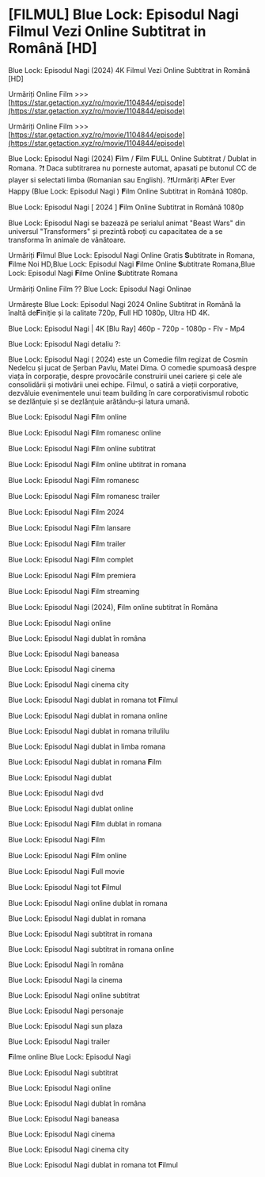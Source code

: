 # [FILMUL] Blue Lock: Episodul Nagi Filmul Vezi Online Subtitrat in Română [HD]


Blue Lock: Episodul Nagi (2024) 4K Filmul Vezi Online Subtitrat in Română [HD]

Urmăriți Online Film >>> [https://star.getaction.xyz/ro/movie/1104844/episode](https://star.getaction.xyz/ro/movie/1104844/episode)

Urmăriți Online Film >>> [https://star.getaction.xyz/ro/movie/1104844/episode](https://star.getaction.xyz/ro/movie/1104844/episode)

Blue Lock: Episodul Nagi (2024) 𝐅ilm / 𝐅ilm 𝐅ULL Online Subtitrat / Dublat in Romana. ?❗️️ Daca subtitrarea nu porneste automat, apasati pe butonul CC de player si selectati limba (Romanian sau English). ?❗️️Urmăriți A𝐅ter Ever Happy (Blue Lock: Episodul Nagi ) 𝐅ilm Online Subtitrat in Română 1080p.

Blue Lock: Episodul Nagi [ 2024 ] 𝐅ilm Online Subtitrat in Română 1080p

Blue Lock: Episodul Nagi se bazează pe serialul animat "Beast Wars" din universul "Transformers" și prezintă roboți cu capacitatea de a se transforma în animale de vânătoare.

Urmăriți 𝐅ilmul Blue Lock: Episodul Nagi Online Gratis 𝐒ubtitrate in Romana, 𝐅ilme Noi HD,Blue Lock: Episodul Nagi 𝐅ilme Online 𝐒ubtitrate Romana,Blue Lock: Episodul Nagi 𝐅ilme Online 𝐒ubtitrate Romana

Urmăriți Online Film ?? Blue Lock: Episodul Nagi Onlinae

Urmărește Blue Lock: Episodul Nagi 2024 Online Subtitrat in Română la înaltă de𝐅iniție și la calitate 720p, 𝐅ull HD 1080p, Ultra HD 4K.

Blue Lock: Episodul Nagi | 4K [Blu Ray] 460p - 720p - 1080p - Flv - Mp4

Blue Lock: Episodul Nagi detaliu ?:

Blue Lock: Episodul Nagi ( 2024) este un Comedie film regizat de Cosmin Nedelcu și jucat de Șerban Pavlu, Matei Dima. O comedie spumoasă despre viața în corporație, despre provocările construirii unei cariere și cele ale consolidării și motivării unei echipe. Filmul, o satiră a vieții corporative, dezvăluie evenimentele unui team building în care corporativismul robotic se dezlănțuie și se dezlănțuie arătându-și latura umană.

Blue Lock: Episodul Nagi 𝐅ilm online

Blue Lock: Episodul Nagi 𝐅ilm romanesc online

Blue Lock: Episodul Nagi 𝐅ilm online subtitrat

Blue Lock: Episodul Nagi 𝐅ilm online ubtitrat in romana

Blue Lock: Episodul Nagi 𝐅ilm romanesc

Blue Lock: Episodul Nagi 𝐅ilm romanesc trailer

Blue Lock: Episodul Nagi 𝐅ilm 2024

Blue Lock: Episodul Nagi 𝐅ilm lansare

Blue Lock: Episodul Nagi 𝐅ilm trailer

Blue Lock: Episodul Nagi 𝐅ilm complet

Blue Lock: Episodul Nagi 𝐅ilm premiera

Blue Lock: Episodul Nagi 𝐅ilm streaming

Blue Lock: Episodul Nagi (2024), 𝐅ilm online subtitrat în Româna

Blue Lock: Episodul Nagi online

Blue Lock: Episodul Nagi dublat în româna

Blue Lock: Episodul Nagi baneasa

Blue Lock: Episodul Nagi cinema

Blue Lock: Episodul Nagi cinema city

Blue Lock: Episodul Nagi dublat in romana tot 𝐅ilmul

Blue Lock: Episodul Nagi dublat in romana online

Blue Lock: Episodul Nagi dublat in romana trilulilu

Blue Lock: Episodul Nagi dublat in limba romana

Blue Lock: Episodul Nagi dublat in romana 𝐅ilm

Blue Lock: Episodul Nagi dublat

Blue Lock: Episodul Nagi dvd

Blue Lock: Episodul Nagi dublat online

Blue Lock: Episodul Nagi 𝐅ilm dublat in romana

Blue Lock: Episodul Nagi 𝐅ilm

Blue Lock: Episodul Nagi 𝐅ilm online

Blue Lock: Episodul Nagi 𝐅ull movie

Blue Lock: Episodul Nagi tot 𝐅ilmul

Blue Lock: Episodul Nagi online dublat in romana

Blue Lock: Episodul Nagi dublat in romana

Blue Lock: Episodul Nagi subtitrat in romana

Blue Lock: Episodul Nagi subtitrat in romana online

Blue Lock: Episodul Nagi în româna

Blue Lock: Episodul Nagi la cinema

Blue Lock: Episodul Nagi online subtitrat

Blue Lock: Episodul Nagi personaje

Blue Lock: Episodul Nagi sun plaza

Blue Lock: Episodul Nagi trailer

𝐅ilme online Blue Lock: Episodul Nagi

Blue Lock: Episodul Nagi subtitrat

Blue Lock: Episodul Nagi online

Blue Lock: Episodul Nagi dublat în româna

Blue Lock: Episodul Nagi baneasa

Blue Lock: Episodul Nagi cinema

Blue Lock: Episodul Nagi cinema city

Blue Lock: Episodul Nagi dublat in romana tot 𝐅ilmul

